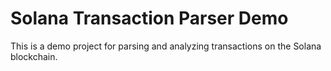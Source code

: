 # Solana Transaction Parser Demo

This is a demo project for parsing and analyzing transactions on the Solana blockchain.